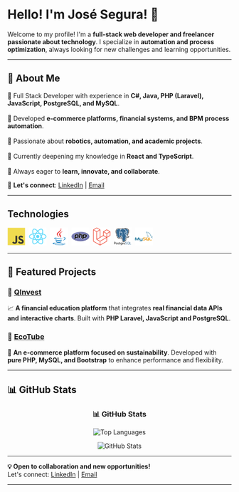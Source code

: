 # Hello! I'm José Segura! 👋  

Welcome to my profile! I'm a **full-stack web developer and freelancer passionate about technology**. I specialize in **automation and process optimization**, always looking for new challenges and learning opportunities.  

---

## 🚀 About Me  
🔹 Full Stack Developer with experience in **C#, Java, PHP (Laravel), JavaScript, PostgreSQL, and MySQL**.<br>  
🔹 Developed **e-commerce platforms, financial systems, and BPM process automation**.<br>  
🔹 Passionate about **robotics, automation, and academic projects**.<br>  
🔹 Currently deepening my knowledge in **React and TypeScript**.<br>  
🔹 Always eager to **learn, innovate, and collaborate**.  

📧 **Let's connect**: [LinkedIn](https://www.linkedin.com/in/jose-a-segura-m-da-silva/) | [Email](mailto:josehsegura2004@gmail.com)  

---

## **Technologies**  
<div align="left">
    <img src="https://github.com/devicons/devicon/blob/master/icons/javascript/javascript-original.svg" title="JavaScript" alt="JavaScript" width="40" height="40"/>&nbsp;
    <img src="https://github.com/devicons/devicon/blob/master/icons/react/react-original.svg" title="React" alt="React" width="40" height="40"/>&nbsp;
    <img src="https://github.com/devicons/devicon/blob/master/icons/java/java-original.svg" title="Java" alt="Java" width="40" height="40"/>&nbsp;
    <img src="https://github.com/devicons/devicon/blob/master/icons/php/php-original.svg" title="PHP" alt="PHP" width="40" height="40"/>&nbsp;
    <img src="https://github.com/devicons/devicon/blob/master/icons/laravel/laravel-original.svg" title="Laravel" alt="Laravel" width="40" height="40"/>&nbsp;
    <img src="https://github.com/devicons/devicon/blob/master/icons/postgresql/postgresql-original-wordmark.svg" title="PostgreSQL" alt="PostgreSQL" width="40" height="40"/>&nbsp;
    <img src="https://github.com/devicons/devicon/blob/master/icons/mysql/mysql-original-wordmark.svg" title="MySQL" alt="MySQL" width="40" height="40"/>
</div>

---

## 📌 Featured Projects  

### 🔹 [**QInvest**](https://github.com/GKsegura/qinvest-web)  
📈 **A financial education platform** that integrates **real financial data APIs and interactive charts**. Built with **PHP Laravel, JavaScript and PostgreSQL**.  

### 🔹 [**EcoTube**](https://github.com/GKsegura/e-commerce)  
🛒 **An e-commerce platform focused on sustainability**. Developed with **pure PHP, MySQL, and Bootstrap** to enhance performance and flexibility.  

---

## 📊 GitHub Stats  

<h3 align="center">📊 GitHub Stats</h3>

<p align="center">
<img src="https://github-readme-stats.vercel.app/api/top-langs/?username=GKsegura&layout=compact&title_color=BA55D3&text_color=c9d1d9&bg_color=0d1117&border_radius=12&border_color=BA55D3" alt="Top Languages" />
</p>
<p align="center">
  <img src="https://github-readme-stats.vercel.app/api?username=GKsegura&show_icons=true&hide_title=false&layout=compact&title_color=BA55D3&icon_color=BA55D3&text_color=c9d1d9&bg_color=0d1117&border_radius=12&border_color=BA55D3" alt="GitHub Stats" />
</p>

---

**💡 Open to collaboration and new opportunities!**  
Let's connect: [LinkedIn](https://www.linkedin.com/in/jose-a-segura-m-da-silva/) | [Email](mailto:josehsegura2004@gmail.com)  

---
